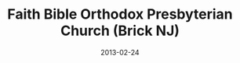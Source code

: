 ---
date: &id001 2013-02-24
end_date: null
location:
  address: 307 Mantoloking Road
  city: Brick
  state: NJ
minister:
- end: null
  name: Todd E. Smith
  start: 2015-01-01
  type: Pastor
ministers:
- Todd E. Smith
name: Faith Bible Orthodox Presbyterian Church
names: null
origination_date: *id001
raw_data: "NEW JERSEY  Brick\nFaith Bible Orthodox Presbyterian Church (February 24,\
  \ 2013\u2013 )\n(formed by the merger of Redeemer OPC, Seaside Heights, and Faith\
  \ Bible Church,\nindependent)\n307 Mantoloking Road\nPastor: Todd E. Smith, 2015\u2013"
received_from: null
states:
- NJ
status:
  active: true
  end_date: null
  reason: null
  received_from: null
  withdrawal_to: null
title: Faith Bible Orthodox Presbyterian Church (Brick NJ)
year_established:
- 2013

---